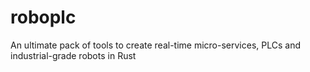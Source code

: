 # roboplc
An ultimate pack of tools to create real-time micro-services, PLCs and industrial-grade robots in Rust
